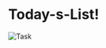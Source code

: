 # Today-s-List!
![Task](https://user-images.githubusercontent.com/95715120/175817802-3710fea9-c354-45a8-a68e-7e615ae1f8c6.jpg)
